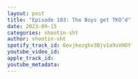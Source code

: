 ```yaml
---
layout: post
title: "Episode 103: The Boys get TKO’d"
date: 2023-09-15
categories: shootin-sht
author: shootin-sht
spotify_track_id: 6ovjkezgkv3Bjv1a9uVHOY
youtube_video_id: 
apple_track_id: 
youtube_metadata: 
---
```

